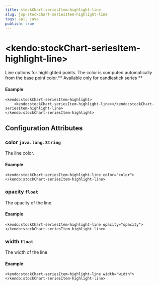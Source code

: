 ```yaml
---
title: stockChart-seriesItem-highlight-line
slug: jsp-stockChart-seriesItem-highlight-line
tags: api, java
publish: true
---
```


# \<kendo:stockChart-seriesItem-highlight-line\>

Line options for highlighted points. The color is computed automatically from the base point color.** Available only for candlestick series **

#### Example
    <kendo:stockChart-seriesItem-highlight>
        <kendo:stockChart-seriesItem-highlight-line></kendo:stockChart-seriesItem-highlight-line>
    </kendo:stockChart-seriesItem-highlight>

## Configuration Attributes

### color `java.lang.String`

The line color.

#### Example
    <kendo:stockChart-seriesItem-highlight-line color="color">
    </kendo:stockChart-seriesItem-highlight-line>

### opacity `float`

The opacity of the line.

#### Example
    <kendo:stockChart-seriesItem-highlight-line opacity="opacity">
    </kendo:stockChart-seriesItem-highlight-line>

### width `float`

The width of the line.

#### Example
    <kendo:stockChart-seriesItem-highlight-line width="width">
    </kendo:stockChart-seriesItem-highlight-line>

